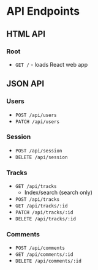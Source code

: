 # API Endpoints

## HTML API

### Root

- `GET /` - loads React web app

## JSON API

### Users

- `POST /api/users`
- `PATCH /api/users`

### Session

- `POST /api/session`
- `DELETE /api/session`

### Tracks

- `GET /api/tracks`
  - Index/search (search only)
- `POST /api/tracks`
- `GET /api/tracks/:id`
- `PATCH /api/tracks/:id`
- `DELETE /api/tracks/:id`

### Comments

- `POST /api/comments`
- `GET /api/comments/:id`
- `DELETE /api/comments/:id`
